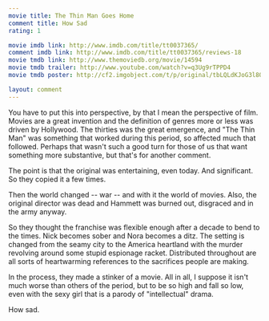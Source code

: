 ```yaml
---
movie title: The Thin Man Goes Home
comment title: How Sad
rating: 1

movie imdb link: http://www.imdb.com/title/tt0037365/
comment imdb link: http://www.imdb.com/title/tt0037365/reviews-18
movie tmdb link: http://www.themoviedb.org/movie/14594
movie tmdb trailer: http://www.youtube.com/watch?v=q3Ug9rTPPD4
movie tmdb poster: http://cf2.imgobject.com/t/p/original/tbLQLdKJoG3l8QsUsCvXXRaySRR.jpg

layout: comment
---
```


You have to put this into perspective, by that I mean the perspective of film. Movies are a great invention and the definition of genres more or less was driven by Hollywood. The thirties was the great emergence, and "The Thin Man" was something that worked during this period, so affected much that followed. Perhaps that wasn't such a good turn for those of us that want something more substantive, but that's for another comment.

The point is that the original was entertaining, even today. And significant. So they copied it a few times.

Then the world changed -- war -- and with it the world of movies. Also, the original director was dead and Hammett was burned out, disgraced and in the army anyway.

So they thought the franchise was flexible enough after a decade to bend to the times. Nick becomes sober and Nora becomes a ditz. The setting is changed from the seamy city to the America heartland with the murder revolving around some stupid espionage racket. Distributed throughout are all sorts of heartwarming references to the sacrifices people are making.

In the process, they made a stinker of a movie. All in all, I suppose it isn't much worse than others of the period, but to be so high and fall so low, even with the sexy girl that is a parody of "intellectual" drama.

How sad.